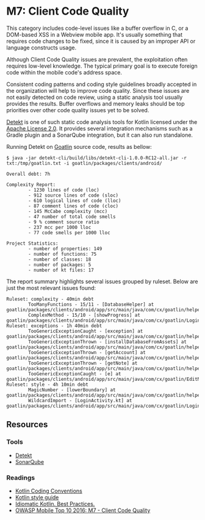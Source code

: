 M7: Client Code Quality
=======================

This category includes code-level issues like a buffer overflow in C, or a
DOM-based XSS in a Webview mobile app. It's usually something that requires code
changes to be fixed, since it is caused by an improper API or language constructs
usage.

Although Client Code Quality issues are prevalent, the exploitation often
requires low-level knowledge. The typical primary goal is to execute foreign
code within the mobile code's address space.

Consistent coding patterns and coding style guidelines broadly accepted in the
organization will help to improve code quality. Since these issues are not
easily detected on code review, using a static analysis tool usually provides
the results. Buffer overflows and memory leaks should be top priorities over
other code quality issues yet to be solved.

[Detekt][1] is one of such static code analysis tools for Kotlin licensed under
the [Apache License 2.0][3]. It provides several integration mechanisms such as
a Gradle plugin and a SonarQube integration, but it can also run standalone.

Running Detekt on [Goatlin][0] source code, results as bellow:

```
$ java -jar detekt-cli/build/libs/detekt-cli-1.0.0-RC12-all.jar -r txt:/tmp/goatlin.txt -i goatlin/packages/clients/android/

Overall debt: 7h

Complexity Report:
        - 1230 lines of code (loc)
        - 912 source lines of code (sloc)
        - 610 logical lines of code (lloc)
        - 87 comment lines of code (cloc)
        - 145 McCabe complexity (mcc)
        - 47 number of total code smells
        - 9 % comment source ratio
        - 237 mcc per 1000 lloc
        - 77 code smells per 1000 lloc

Project Statistics:
        - number of properties: 149
        - number of functions: 75
        - number of classes: 18
        - number of packages: 5
        - number of kt files: 17
```

The report summary highlights several issues grouped by ruleset. Below are just
the most relevant issues found:

```
Ruleset: complexity - 40min debt
        TooManyFunctions - 15/11 - [DatabaseHelper] at goatlin/packages/clients/android/app/src/main/java/com/cx/goatlin/helpers/DatabaseHelper.kt:16:1
        ComplexMethod - 15/10 - [showProgress] at goatlin/packages/clients/android/app/src/main/java/com/cx/goatlin/LoginActivity.kt:126:5
Ruleset: exceptions - 1h 40min debt
        TooGenericExceptionCaught - [exception] at goatlin/packages/clients/android/app/src/main/java/com/cx/goatlin/helpers/DatabaseHelper.kt:46:18
        TooGenericExceptionThrown - [installDatabaseFromAssets] at goatlin/packages/clients/android/app/src/main/java/com/cx/goatlin/helpers/DatabaseHelper.kt:47:13
        TooGenericExceptionThrown - [getAccount] at goatlin/packages/clients/android/app/src/main/java/com/cx/goatlin/helpers/DatabaseHelper.kt:91:13
        TooGenericExceptionThrown - [getNote] at goatlin/packages/clients/android/app/src/main/java/com/cx/goatlin/helpers/DatabaseHelper.kt:165:13
        TooGenericExceptionCaught - [e] at goatlin/packages/clients/android/app/src/main/java/com/cx/goatlin/EditNoteActivity.kt:67:20
Ruleset: style - 4h 10min debt
        MagicNumber - [lowerBoundary] at goatlin/packages/clients/android/app/src/main/java/com/cx/goatlin/helpers/CryptoHelper.kt:12:63
        WildcardImport - [LoginActivity.kt] at goatlin/packages/clients/android/app/src/main/java/com/cx/goatlin/LoginActivity.kt:20:1
```

## Resources

### Tools

* [Detekt][1]
* [SonarQube][2]

### Readings

* [Kotlin Coding Conventions][4]
* [Kotlin style guide][5]
* [Idiomatic Kotlin. Best Practices.][6]
* [OWASP Mobile Top 10 2016: M7 - Client Code Quality][7]

[0]: https://github.com/Checkmarx/Goatlin
[1]: https://arturbosch.github.io/detekt/
[2]: https://www.sonarqube.org/
[3]: https://www.apache.org/licenses/LICENSE-2.0
[4]: https://kotlinlang.org/docs/reference/coding-conventions.html
[5]: https://developer.android.com/kotlin/style-guide
[6]: https://blog.philipphauer.de/idiomatic-kotlin-best-practices/
[7]: https://www.owasp.org/index.php/Mobile_Top_10_2016-M7-Poor_Code_Quality
